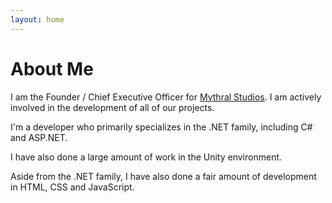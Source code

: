 ```yaml
---
layout: home
---
```

# About Me

I am the Founder / Chief Executive Officer for [Mythral Studios](https://mythralstudios.com). I am actively involved in the development of all of our projects.

I'm a developer who primarily specializes in the .NET family, including C# and ASP.NET.

I have also done a large amount of work in the Unity environment.

Aside from the .NET family, I have also done a fair amount of development in HTML, CSS and JavaScript.
